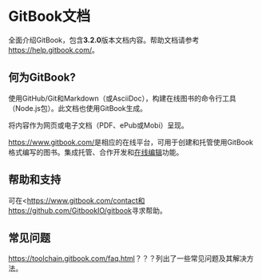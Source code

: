 # GitBook文档

全面介绍GitBook，包含**3.2.0**版本文档内容。帮助文档请参考<https://help.gitbook.com/>。

## 何为GitBook?

使用GitHub/Git和Markdown（或AsciiDoc），构建在线图书的命令行工具（Node.js包）。此文档也使用GitBook生成。

将内容作为网页或电子文档（PDF、ePub或Mobi）呈现。

<https://www.gitbook.com/>是相应的在线平台，可用于创建和托管使用GitBook格式编写的图书。集成托管、合作开发和[在线编辑](https://www.gitbook.com/editor)功能。

## 帮助和支持

可在<https://www.gitbook.com/contact和<https://github.com/GitbookIO/gitbook>寻求帮助。

## 常见问题

<https://toolchain.gitbook.com/faq.html>？？？列出了一些常见问题及其解决方法。
